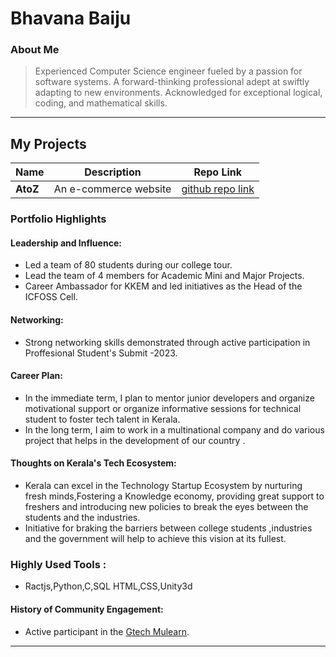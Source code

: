 # Bhavana Baiju

### About Me

> Experienced Computer Science engineer fueled by a passion for software systems. A forward-thinking professional adept at swiftly adapting to new environments. Acknowledged for exceptional logical, coding, and mathematical skills.

---

## My Projects

| Name                | Description                                                               |   Repo Link                                                      |
|---------------------|---------------------------------------------------------------------------|----------------------------------------------------------------------------------------------------------|
| **AtoZ**            | An e-commerce website                                                     | [github repo link](https://github.com/Bhavana-Baiju/AtoZ_shopping_app)   |
 

### Portfolio Highlights

#### Leadership and Influence:

- Led a team of 80 students during our college tour.
- Lead the team of 4 members for Academic Mini and Major Projects.
- Career Ambassador for KKEM and led initiatives as the Head of the ICFOSS Cell.


#### Networking:

- Strong networking skills demonstrated through active participation in Proffesional Student's Submit -2023.



#### Career Plan:

- In the immediate term, I plan to mentor junior developers and organize motivational support or organize informative sessions for technical student to foster tech talent in Kerala.
- In the long term, I aim to work in a multinational company and do various project that helps in the development of our country  .

#### Thoughts on Kerala's Tech Ecosystem:

- Kerala can excel in the Technology Startup Ecosystem by nurturing fresh minds,Fostering a Knowledge economy, providing great support to freshers and introducing new policies to break the eyes between the students and the industries.
- Initiative for braking the barriers between college students ,industries and the government will help to achieve this vision at its fullest. 


### Highly Used Tools :
- Ractjs,Python,C,SQL HTML,CSS,Unity3d

#### History of Community Engagement:

- Active participant in the [Gtech Mulearn](https://discord.gg/tech-community).



---
